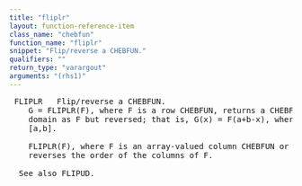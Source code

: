 ```yaml
---
title: "fliplr"
layout: function-reference-item
class_name: "chebfun"
function_name: "fliplr"
snippet: "Flip/reverse a CHEBFUN."
qualifiers: ""
return_type: "varargout"
arguments: "(rhs1)"
---
```


<pre class="help-text"> FLIPLR   Flip/reverse a CHEBFUN.
    G = FLIPLR(F), where F is a row CHEBFUN, returns a CHEBFUN G with the same
    domain as F but reversed; that is, G(x) = F(a+b-x), where the domain is
    [a,b].
 
    FLIPLR(F), where F is an array-valued column CHEBFUN or a quasimatrix,
    reverses the order of the columns of F.
 
  See also FLIPUD.
</pre>